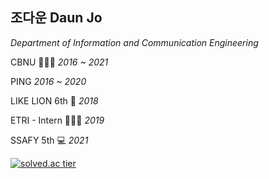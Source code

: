 
## 조다운 Daun Jo

*Department of Information and Communication Engineering*

CBNU 👩🏻‍🎓 *2016 ~ 2021*

PING *2016 ~ 2020*

LIKE LION 6th 🦁 *2018*

ETRI - Intern 👩🏻‍💻 *2019*

SSAFY 5th 💻 *2021*

[![solved.ac tier](http://mazassumnida.wtf/api/v2/generate_badge?boj={jodawoooon})](https://solved.ac/{jodawoooon})


